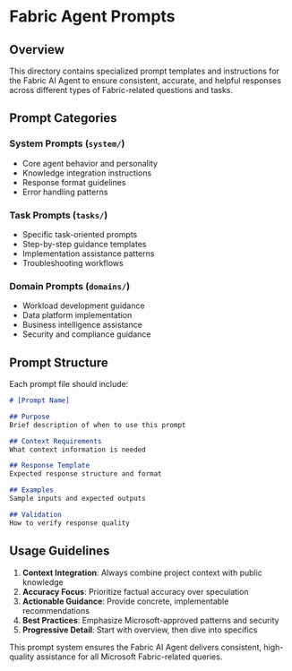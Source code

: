 # Fabric Agent Prompts

## Overview

This directory contains specialized prompt templates and instructions for the Fabric AI Agent to ensure consistent, accurate, and helpful responses across different types of Fabric-related questions and tasks.

## Prompt Categories

### System Prompts (`system/`)
- Core agent behavior and personality
- Knowledge integration instructions
- Response format guidelines
- Error handling patterns

### Task Prompts (`tasks/`)
- Specific task-oriented prompts
- Step-by-step guidance templates
- Implementation assistance patterns
- Troubleshooting workflows

### Domain Prompts (`domains/`)
- Workload development guidance
- Data platform implementation
- Business intelligence assistance
- Security and compliance guidance

## Prompt Structure

Each prompt file should include:

```markdown
# [Prompt Name]

## Purpose
Brief description of when to use this prompt

## Context Requirements
What context information is needed

## Response Template
Expected response structure and format

## Examples
Sample inputs and expected outputs

## Validation
How to verify response quality
```

## Usage Guidelines

1. **Context Integration**: Always combine project context with public knowledge
2. **Accuracy Focus**: Prioritize factual accuracy over speculation
3. **Actionable Guidance**: Provide concrete, implementable recommendations
4. **Best Practices**: Emphasize Microsoft-approved patterns and security
5. **Progressive Detail**: Start with overview, then dive into specifics

This prompt system ensures the Fabric AI Agent delivers consistent, high-quality assistance for all Microsoft Fabric-related queries.
